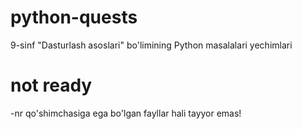 # python-quests
9-sinf "Dasturlash asoslari" bo'limining Python masalalari yechimlari

# not ready
-nr qo'shimchasiga ega bo'lgan fayllar hali tayyor emas!
